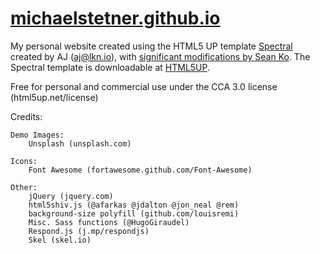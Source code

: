 # [michaelstetner.github.io](https://michaelstetner.github.io)

My personal website created using the HTML5 UP template [Spectral](https://html5up.net/uploads/demos/spectral/) created by AJ (aj@lkn.io), with [significant modifications by Sean Ko](https://github.com/skoaster10s/skoaster10s.github.io). The Spectral template is downloadable at [HTML5UP](https://html5up.net/).

Free for personal and commercial use under the CCA 3.0 license (html5up.net/license)

Credits:

	Demo Images:
		Unsplash (unsplash.com)

	Icons:
		Font Awesome (fortawesome.github.com/Font-Awesome)

	Other:
		jQuery (jquery.com)
		html5shiv.js (@afarkas @jdalton @jon_neal @rem)
		background-size polyfill (github.com/louisremi)
		Misc. Sass functions (@HugoGiraudel)
		Respond.js (j.mp/respondjs)
		Skel (skel.io)
